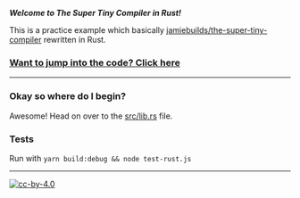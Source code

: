 ***Welcome to The Super Tiny Compiler in Rust!***

This is a practice example which basically [jamiebuilds/the-super-tiny-compiler](https://github.com/jamiebuilds/the-super-tiny-compiler) rewritten in Rust.

### [Want to jump into the code? Click here](src/lib.rs)

---

### Okay so where do I begin?

Awesome! Head on over to the [src/lib.rs](src/lib.rs) file.

### Tests

Run with `yarn build:debug && node test-rust.js`

---

[![cc-by-4.0](https://licensebuttons.net/l/by/4.0/80x15.png)](http://creativecommons.org/licenses/by/4.0/)
